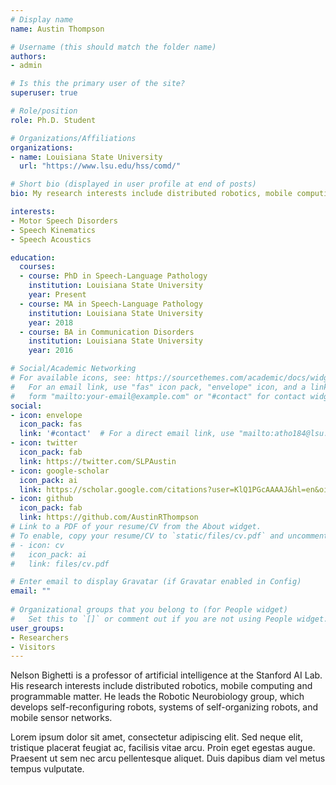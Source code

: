 ```yaml
---
# Display name
name: Austin Thompson

# Username (this should match the folder name)
authors:
- admin

# Is this the primary user of the site?
superuser: true

# Role/position
role: Ph.D. Student

# Organizations/Affiliations
organizations:
- name: Louisiana State University
  url: "https://www.lsu.edu/hss/comd/"

# Short bio (displayed in user profile at end of posts)
bio: My research interests include distributed robotics, mobile computing and programmable matter.

interests:
- Motor Speech Disorders
- Speech Kinematics
- Speech Acoustics

education:
  courses:
  - course: PhD in Speech-Language Pathology
    institution: Louisiana State University
    year: Present
  - course: MA in Speech-Language Pathology
    institution: Louisiana State University
    year: 2018
  - course: BA in Communication Disorders
    institution: Louisiana State University
    year: 2016

# Social/Academic Networking
# For available icons, see: https://sourcethemes.com/academic/docs/widgets/#icons
#   For an email link, use "fas" icon pack, "envelope" icon, and a link in the
#   form "mailto:your-email@example.com" or "#contact" for contact widget.
social:
- icon: envelope
  icon_pack: fas
  link: '#contact'  # For a direct email link, use "mailto:atho184@lsu.edu".
- icon: twitter
  icon_pack: fab
  link: https://twitter.com/SLPAustin
- icon: google-scholar
  icon_pack: ai
  link: https://scholar.google.com/citations?user=KlQ1PGcAAAAJ&hl=en&oi=sra
- icon: github
  icon_pack: fab
  link: https://github.com/AustinRThompson
# Link to a PDF of your resume/CV from the About widget.
# To enable, copy your resume/CV to `static/files/cv.pdf` and uncomment the lines below.  
# - icon: cv
#   icon_pack: ai
#   link: files/cv.pdf

# Enter email to display Gravatar (if Gravatar enabled in Config)
email: ""
  
# Organizational groups that you belong to (for People widget)
#   Set this to `[]` or comment out if you are not using People widget.  
user_groups:
- Researchers
- Visitors
---
```


Nelson Bighetti is a professor of artificial intelligence at the Stanford AI Lab. His research interests include distributed robotics, mobile computing and programmable matter. He leads the Robotic Neurobiology group, which develops self-reconfiguring robots, systems of self-organizing robots, and mobile sensor networks.

Lorem ipsum dolor sit amet, consectetur adipiscing elit. Sed neque elit, tristique placerat feugiat ac, facilisis vitae arcu. Proin eget egestas augue. Praesent ut sem nec arcu pellentesque aliquet. Duis dapibus diam vel metus tempus vulputate. 
